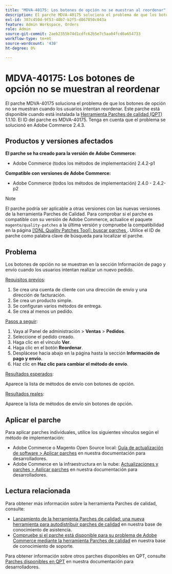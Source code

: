 ```yaml
---
title: "MDVA-40175: Los botones de opción no se muestran al reordenar"
description: El parche MDVA-40175 soluciona el problema de que los botones de opción no se muestran cuando los usuarios intentan reordenar. Este parche está disponible cuando está instalada la [Quality Patches Tool (QPT)](/help/announcements/adobe-commerce-announcements/magento-quality-patches-released-new-tool-to-self-serve-quality-patches.md) 1.1.10. El ID del parche es MDVA-40175. Tenga en cuenta que el problema se solucionó en Adobe Commerce 2.4.3.
exl-id: 307c450d-9f53-40b7-b2f5-d867850c043a
feature: Admin Workspace, Orders
role: Admin
source-git-commit: 2aeb2355b74d1cdfc62b5e7c5aa04fcd0a654733
workflow-type: tm+mt
source-wordcount: '430'
ht-degree: 0%

---
```


# MDVA-40175: Los botones de opción no se muestran al reordenar

El parche MDVA-40175 soluciona el problema de que los botones de opción no se muestran cuando los usuarios intentan reordenar. Este parche está disponible cuando está instalada la [Herramienta Parches de calidad (QPT)](/help/announcements/adobe-commerce-announcements/magento-quality-patches-released-new-tool-to-self-serve-quality-patches.md) 1.1.10. El ID del parche es MDVA-40175. Tenga en cuenta que el problema se solucionó en Adobe Commerce 2.4.3.

## Productos y versiones afectados

**El parche se ha creado para la versión de Adobe Commerce:**

* Adobe Commerce (todos los métodos de implementación) 2.4.2-p1

**Compatible con versiones de Adobe Commerce:**

* Adobe Commerce (todos los métodos de implementación) 2.4.0 - 2.4.2-p2

>[!NOTE]
>
>El parche podría ser aplicable a otras versiones con las nuevas versiones de la herramienta Parches de Calidad. Para comprobar si el parche es compatible con su versión de Adobe Commerce, actualice el paquete `magento/quality-patches` a la última versión y compruebe la compatibilidad en la página [[!DNL Quality Patches Tool]: buscar parches ](https://experienceleague.adobe.com/tools/commerce-quality-patches/index.html?lang=es). Utilice el ID de parche como palabra clave de búsqueda para localizar el parche.

## Problema

Los botones de opción no se muestran en la sección Información de pago y envío cuando los usuarios intentan realizar un nuevo pedido.

<u>Requisitos previos</u>:

1. Se crea una cuenta de cliente con una dirección de envío y una dirección de facturación.
1. Se crea un producto simple.
1. Se configuran varios métodos de entrega.
1. Se crea al menos un pedido.

<u>Pasos a seguir</u>:

1. Vaya al Panel de administración > **Ventas** > **Pedidos**.
1. Seleccione el pedido creado.
1. Haga clic en el vínculo **Ver**.
1. Haga clic en el botón **Reordenar**.
1. Desplácese hacia abajo en la página hasta la sección **Información de pago y envío**.
1. Haz clic en **Haz clic para cambiar el método de envío**.

<u>Resultados esperados</u>:

Aparece la lista de métodos de envío con botones de opción.

<u>Resultados reales</u>:

Aparece la lista de métodos de envío sin botones de opción.

## Aplicar el parche

Para aplicar parches individuales, utilice los siguientes vínculos según el método de implementación:

* Adobe Commerce o Magento Open Source local: [Guía de actualización de software > Aplicar parches](https://experienceleague.adobe.com/es/docs/commerce-operations/tools/quality-patches-tool/usage) en nuestra documentación para desarrolladores.
* Adobe Commerce en la infraestructura en la nube: [Actualizaciones y parches > Aplicar parches](https://experienceleague.adobe.com/es/docs/commerce-cloud-service/user-guide/develop/upgrade/apply-patches) en nuestra documentación para desarrolladores.

## Lectura relacionada

Para obtener más información sobre la herramienta Parches de calidad, consulte:

* [Lanzamiento de la herramienta Parches de calidad: una nueva herramienta para autodistribuir parches de calidad](/help/announcements/adobe-commerce-announcements/magento-quality-patches-released-new-tool-to-self-serve-quality-patches.md) en nuestra base de conocimiento de asistencia.
* [Compruebe si el parche está disponible para su problema de Adobe Commerce mediante la herramienta Parches de calidad](/help/support-tools/patches-available-in-qpt-tool/check-patch-for-magento-issue-with-magento-quality-patches.md) en nuestra base de conocimiento de soporte.

Para obtener información sobre otros parches disponibles en QPT, consulte [Parches disponibles en QPT](https://experienceleague.adobe.com/tools/commerce-quality-patches/index.html?lang=es) en nuestra documentación para desarrolladores.
